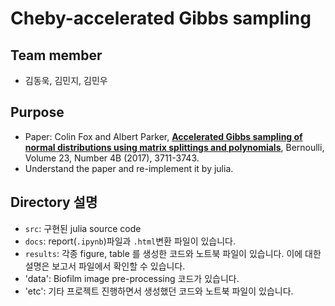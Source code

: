 # Cheby-accelerated Gibbs sampling
## Team member
- 김동욱, 김민지, 김민우

## Purpose
* Paper: Colin Fox and Albert Parker, **[Accelerated Gibbs sampling of normal distributions using matrix splittings and polynomials](https://projecteuclid.org/euclid.bj/1495505107)**, Bernoulli, Volume 23, Number 4B (2017), 3711-3743.
* Understand the paper and re-implement it by julia.

## Directory 설명
* `src`: 구현된 julia source code
* `docs`: report(`.ipynb`)파일과 `.html`변환 파일이 있습니다.
* `results`: 각종 figure, table 를 생성한 코드와 노트북 파일이 있습니다. 이에 대한 설명은 보고서 파일에서 확인할 수 있습니다.
* 'data': Biofilm image pre-processing 코드가 있습니다.
* 'etc': 기타 프로젝트 진행하면서 생성했던 코드와 노트북 파일이 있습니다.
